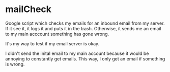 # mailCheck

Google script which checks my emails for an inbound email from my server.  If it see it, it logs it and puts it in the trash.  Otherwise, it sends me an email to my main acccount something has gone wrong.

It's my way to test if my email server is okay.  

I didn't send the inital email to my main account because it would be annoying to constantly get emails.  This way, I only get an email if something is wrong.

